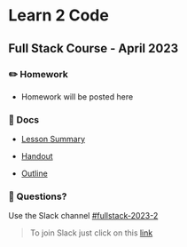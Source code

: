 # Learn 2 Code
## Full Stack Course - April 2023

### ✏️ Homework

- Homework will be posted here

### 📄 Docs

- [Lesson Summary](https://...)

- [Handout](https://...)

- [Outline](https://...)


### 🤔 Questions?

Use the Slack channel [#fullstack-2023-2](https://hamburgcodingschool.slack.com/archives/C04S5FLPW9M)

> To join Slack just click on this [link](https://hamburgcodingschool.slack.com/join/shared_invite/enQtMjczNDI3OTE4NzIwLTE2ZmNkNDk5YTg3MDFlOTY2ZmU2YzU5YTU4MTNhNDg4MTRhNTMwYzFiNTdlOTdhYzllYzg5YmVkYzljNWExY2U#/)
